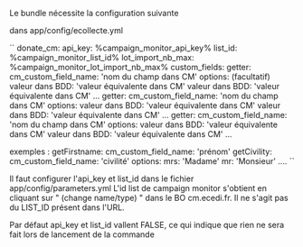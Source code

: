 Le bundle nécessite la configuration suivante

dans app/config/ecollecte.yml

``
donate_cm:
    api_key: %campaign_monitor_api_key%
    list_id: %campaign_monitor_list_id%
    lot_import_nb_max: %campaign_monitor_lot_import_nb_max%
    custom_fields:
        getter:
            cm_custom_field_name: 'nom du champ dans CM'
            options: (facultatif)
                valeur dans BDD: 'valeur équivalente dans CM'
                valeur dans BDD: 'valeur équivalente dans CM'
                ...
        getter:
            cm_custom_field_name: 'nom du champ dans CM'
            options:
                valeur dans BDD: 'valeur équivalente dans CM'
                valeur dans BDD: 'valeur équivalente dans CM'
                ...
        getter:
            cm_custom_field_name: 'nom du champ dans CM'
            options:
                valeur dans BDD: 'valeur équivalente dans CM'
                valeur dans BDD: 'valeur équivalente dans CM'
                ...

exemples :
        getFirstname:
            cm_custom_field_name: 'prénom'
        getCivility:
            cm_custom_field_name: 'civilité'
            options:
                mrs: 'Madame'
                mr: 'Monsieur'
        ....
``

Il faut configurer l'api_key et list_id dans le fichier app/config/parameters.yml
L'id list de campaign monitor s'obtient en cliquant sur " (change name/type) " dans le BO cm.ecedi.fr.
Il ne s'agit pas du LIST_ID présent dans l'URL.

Par défaut api_key et list_id vallent FALSE, ce qui indique que rien ne sera fait lors de lancement de la commande